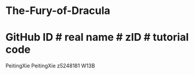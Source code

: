 # The-Fury-of-Dracula

# GitHub ID     # real name     # zID       # tutorial code

PeitingXie      PeitingXie      z5248181    W13B
